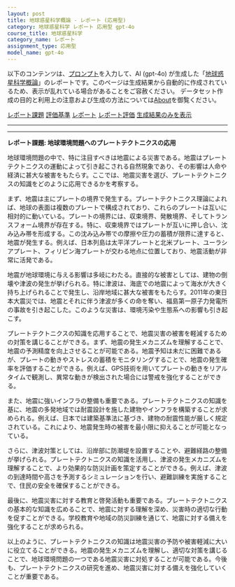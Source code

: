 ```yaml
---
layout: post
title: 地球惑星科学概論 - レポート (応用型)
category: 地球惑星科学 レポート 応用型 gpt-4o
course_title: 地球惑星科学
category_name: レポート
assignment_type: 応用型
model_name: gpt-4o
---
```


以下のコンテンツは、[プロンプト](https://github.com/takedatoshiyuki/synthetic_assignments/tree/main/generated/地球惑星科学/gpt-4o/prompt_レポート-応用型.md)を入力して、AI (gpt-4o) が生成した「[地球惑星科学概論](/contents/地球惑星科学/)」のレポートです。このページは生成結果から自動的に作成されているため、表示が乱れている場合があることをご容赦ください。
データセット作成の目的と利用上の注意および生成の方法については[About](/About)を御覧ください。

[レポート課題](../レポート課題-応用型)
[評価基準](../評価基準-応用型)
[レポート](../レポート-応用型)
[レポート評価](../レポート評価-応用型)
[生成結果のみを表示](https://github.com/takedatoshiyuki/synthetic_assignments/tree/main/generated/地球惑星科学/gpt-4o/レポート-応用型.md)
  

***
***
  
**レポート課題: 地球環境問題へのプレートテクトニクスの応用**

地球環境問題の中で、特に注目すべきは地震による災害である。地震はプレートテクトニクスの運動によって引き起こされる自然現象であり、その影響は人命や経済に甚大な被害をもたらす。ここでは、地震災害を選び、プレートテクトニクスの知識をどのように応用できるかを考察する。

まず、地震は主にプレートの境界で発生する。プレートテクトニクス理論によれば、地球の表面は複数のプレートで構成されており、これらのプレートは互いに相対的に動いている。プレートの境界には、収束境界、発散境界、そしてトランスフォーム境界が存在する。特に、収束境界ではプレートが互いに押し合い、沈み込み帯を形成する。この沈み込み帯での摩擦や圧力の蓄積が限界に達すると、地震が発生する。例えば、日本列島は太平洋プレートと北米プレート、ユーラシアプレート、フィリピン海プレートが交わる地点に位置しており、地震活動が非常に活発である。

地震が地球環境に与える影響は多岐にわたる。直接的な被害としては、建物の倒壊や津波の発生が挙げられる。特に津波は、海底での地震によって海水が大きく持ち上げられることで発生し、沿岸地域に甚大な被害をもたらす。2011年の東日本大震災では、地震とそれに伴う津波が多くの命を奪い、福島第一原子力発電所の事故を引き起こした。このような災害は、環境汚染や生態系への影響も引き起こす。

プレートテクトニクスの知識を応用することで、地震災害の被害を軽減するための対策を講じることができる。まず、地震の発生メカニズムを理解することで、地震の予測精度を向上させることが可能である。地震予知は未だに困難であるが、プレートの動きやストレスの蓄積をモニタリングすることで、地震の発生確率を評価することができる。例えば、GPS技術を用いてプレートの動きをリアルタイムで観測し、異常な動きが検出された場合には警戒を強化することができる。

また、地震に強いインフラの整備も重要である。プレートテクトニクスの知識を基に、地震の多発地域では耐震設計を施した建物やインフラを構築することが求められる。例えば、日本では建築基準法に基づき、建物の耐震性能が厳しく規定されている。これにより、地震発生時の被害を最小限に抑えることが可能となっている。

さらに、津波対策としては、沿岸部に防潮堤を設置することや、避難経路の整備が挙げられる。プレートテクトニクスの知識を活用し、津波の発生メカニズムを理解することで、より効果的な防災計画を策定することができる。例えば、津波の到達時間や高さを予測するシミュレーションを行い、避難訓練を実施することで、住民の安全を確保することができる。

最後に、地震災害に対する教育と啓発活動も重要である。プレートテクトニクスの基本的な知識を広めることで、地震に対する理解を深め、災害時の適切な行動を促すことができる。学校教育や地域の防災訓練を通じて、地震に対する備えを強化することが求められる。

以上のように、プレートテクトニクスの知識は地震災害の予防や被害軽減に大いに役立てることができる。地震の発生メカニズムを理解し、適切な対策を講じることで、地球環境問題の一つである地震災害に対処することが可能である。今後も、プレートテクトニクスの研究を進め、地震災害に対する備えを強化していくことが重要である。
